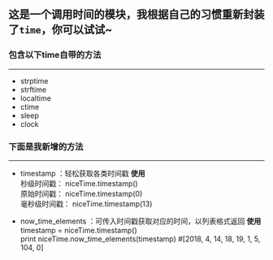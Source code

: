 ## 这是一个调用时间的模块，我根据自己的习惯重新封装了`time`，你可以试试~

### 包含以下time自带的方法  
----
* strptime  
* strftime  
* localtime  
* ctime  
* sleep  
* clock  

### 下面是我新增的方法
----
* timestamp ：轻松获取各类时间戳
**使用**  
秒级时间戳：  niceTime.timestamp()   
原始时间戳：  niceTime.timestamp(0)  
毫秒级时间戳： niceTime.timestamp(13)  

* now_time_elements ：可传入时间戳获取对应的时间，以列表格式返回
**使用**  
timestamp = niceTime.timestamp()  
print niceTime.now_time_elements(timestamp) #[2018, 4, 14, 18, 19, 1, 5, 104, 0]
